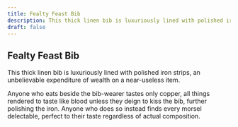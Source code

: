 ```yaml
---
title: Fealty Feast Bib
description: This thick linen bib is luxuriously lined with polished iron strips, an unbelievable expenditure of wealth on a near-useless item....
draft: false
---
```


## Fealty Feast Bib

This thick linen bib is luxuriously lined with polished iron strips, an unbelievable expenditure of wealth on a near-useless item.

Anyone who eats beside the bib-wearer tastes only copper, all things rendered to taste like blood unless they deign to kiss the bib, further polishing the iron. Anyone who does so instead finds every morsel delectable, perfect to their taste regardless of actual composition.
